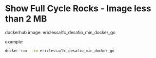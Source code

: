 # Show Full Cycle Rocks - Image less than 2 MB

dockerhub image: ericlessa/fc_desafio_min_docker_go

example:
```bash
docker run --rm ericlessa/fc_desafio_min_docker_go
```
